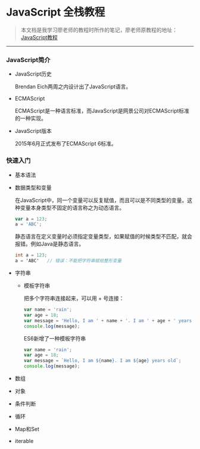 # JavaScript 全栈教程

> 本文档是我学习廖老师的教程时所作的笔记，廖老师原教程的地址：
[JavaScript教程](https://www.liaoxuefeng.com/wiki/001434446689867b27157e896e74d51a89c25cc8b43bdb3000)
---
### JavaScript简介
- JavaScript历史

    Brendan Eich两周之内设计出了JavaScript语言。
- ECMAScript

	ECMAScript是一种语言标准，而JavaScript是网景公司对ECMAScript标准的一种实现。
- JavaScript版本
	
	2015年6月正式发布了ECMAScript 6标准。


### 快速入门
- 基本语法

- 数据类型和变量
	
	在JavaScript中，同一个变量可以反复赋值，而且可以是不同类型的变量。这种变量本身类型不固定的语言称之为动态语言。
	
	``` JavaScript
	var a = 123;
	a = 'ABC';
	```
	静态语言在定义变量时必须指定变量类型，如果赋值的时候类型不匹配，就会报错。例如Java是静态语言。
	``` Java
	int a = 123;
	a = 'ABC'	// 错误：不能把字符串赋给整形变量
	```

- 字符串

	- 模板字符串
	
	    把多个字符串连接起来，可以用 + 号连接：
    	``` JavaScript
    	var name = 'rain';
    	var age = 18;
    	var message = 'Hello, I am ' + name + '. I am ' + age + ' years old.';
    	console.log(message);
    	```
    	ES6新增了一种模板字符串
    	``` JavaScript
    	var name = 'rain';
    	var age = 18;
    	var message = `Hello, I am ${name}. I am ${age} years old`;
    	console.log(message);
    	```


- 数组

- 对象

- 条件判断

- 循环

- Map和Set

- iterable